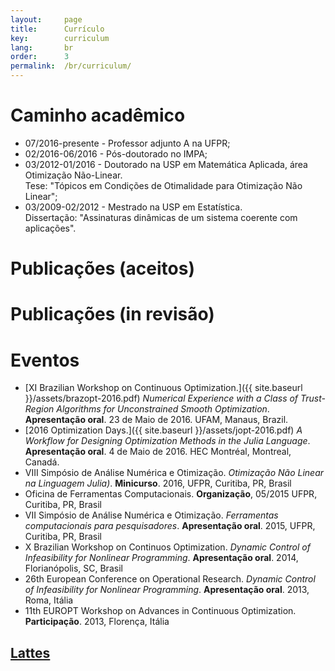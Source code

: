 ```yaml
---
layout:     page
title:      Currículo
key:        curriculum
lang:       br
order:      3
permalink:  /br/curriculum/
---
```


# Caminho acadêmico

  - 07/2016-presente - Professor adjunto A na UFPR;
  - 02/2016-06/2016 - Pós-doutorado no IMPA;
  - 03/2012-01/2016 - Doutorado na USP em Matemática Aplicada,
    área Otimização Não-Linear. <br />
    Tese:
    "Tópicos em Condições de Otimalidade para Otimização Não Linear";
  - 03/2009-02/2012 - Mestrado na USP em Estatística. <br />
    Dissertação: "Assinaturas dinâmicas de um sistema coerente com aplicações".

# Publicações (aceitos)

# Publicações (in revisão)  

# Eventos

  - [XI Brazilian Workshop on Continuous Optimization.]({{ site.baseurl
    }}/assets/brazopt-2016.pdf)
    _Numerical Experience with a Class of Trust-Region Algorithms for
    Unconstrained Smooth Optimization_.
    **Apresentação oral**. 23 de Maio de 2016. UFAM, Manaus, Brazil.
  - [2016 Optimization Days.]({{ site.baseurl }}/assets/jopt-2016.pdf)
    _A Workflow for Designing Optimization Methods in the Julia Language_.
    **Apresentação oral**. 4 de Maio de 2016. HEC Montréal, Montreal, Canadá.
  - VIII Simpósio de Análise Numérica e Otimização.
    _Otimização Não Linear na Linguagem Julia)_.
    **Minicurso**. 2016, UFPR, Curitiba, PR, Brasil
  - Oficina de Ferramentas Computacionais. **Organização**, 05/2015
    UFPR, Curitiba, PR, Brasil
  - VII Simpósio de Análise Numérica e Otimização.
    _Ferramentas computacionais para pesquisadores_.
    **Apresentação oral**. 2015, UFPR, Curitiba, PR, Brasil
  - X Brazilian Workshop on Continuos Optimization.
    _Dynamic Control of Infeasibility for Nonlinear Programming_.
    **Apresentação oral**. 2014, Florianópolis, SC, Brasil
  - 26th European Conference on Operational Research.
    _Dynamic Control of Infeasibility for Nonlinear Programming_.
    **Apresentação oral**. 2013, Roma, Itália
  - 11th EUROPT Workshop on Advances in Continuous Optimization.
    **Participação**. 2013, Florença, Itália

## [Lattes](http://lattes.cnpq.br/3320145045271106)
